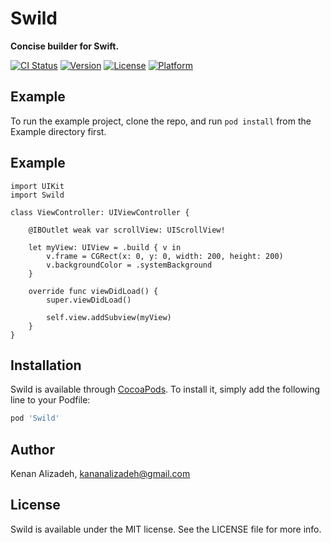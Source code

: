 # Swild
**Concise builder for Swift.**

[![CI Status](https://img.shields.io/travis/kenalizadeh/Swild.svg?style=flat)](https://travis-ci.org/kenalizadeh/Swild)
[![Version](https://img.shields.io/cocoapods/v/Swild.svg?style=flat)](https://cocoapods.org/pods/Swild)
[![License](https://img.shields.io/cocoapods/l/Swild.svg?style=flat)](https://cocoapods.org/pods/Swild)
[![Platform](https://img.shields.io/cocoapods/p/Swild.svg?style=flat)](https://cocoapods.org/pods/Swild)

## Example

To run the example project, clone the repo, and run `pod install` from the Example directory first.

## Example

```
import UIKit
import Swild

class ViewController: UIViewController {

    @IBOutlet weak var scrollView: UIScrollView!

    let myView: UIView = .build { v in
        v.frame = CGRect(x: 0, y: 0, width: 200, height: 200)
        v.backgroundColor = .systemBackground
    }

    override func viewDidLoad() {
        super.viewDidLoad()

        self.view.addSubview(myView)
    }
}
```

## Installation

Swild is available through [CocoaPods](https://cocoapods.org). To install
it, simply add the following line to your Podfile:

```ruby
pod 'Swild'
```

## Author

Kenan Alizadeh, kananalizadeh@gmail.com

## License

Swild is available under the MIT license. See the LICENSE file for more info.
